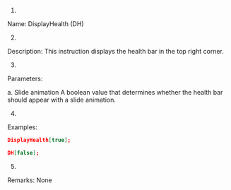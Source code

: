 1. 
Name: DisplayHealth (DH)


2. 
Description: This instruction displays the health bar in the top right corner.


3. 
Parameters:


a. 
Slide animation
A boolean value that determines whether the health bar should appear with a slide animation.


4. 
Examples:
```json
DisplayHealth[true];

DH[false];
```



5. 
Remarks:
None
